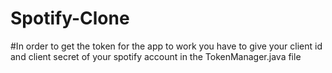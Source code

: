 # Spotify-Clone
#In order to get the token for the app to work you have to give your client id and client secret of your spotify account in the TokenManager.java file
